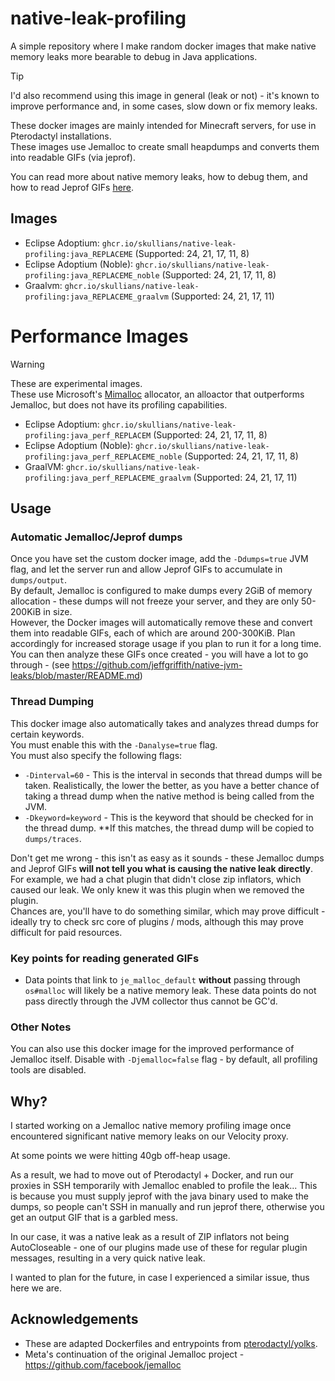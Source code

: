 # native-leak-profiling
A simple repository where I make random docker images that make native memory leaks more bearable to debug in Java applications.

>[!TIP]
> I'd also recommend using this image in general (leak or not) - it's known to improve performance and, in some cases, slow down or fix memory leaks.

These docker images are mainly intended for Minecraft servers, for use in Pterodactyl installations.\
These images use Jemalloc to create small heapdumps and converts them into readable GIFs (via jeprof).

You can read more about native memory leaks, how to debug them, and how to read Jeprof GIFs [here](https://github.com/jeffgriffith/native-jvm-leaks/blob/master/README.md).

## Images
* Eclipse Adoptium: `ghcr.io/skullians/native-leak-profiling:java_REPLACEME` (Supported: 24, 21, 17, 11, 8)
* Eclipse Adoptium (Noble): `ghcr.io/skullians/native-leak-profiling:java_REPLACEME_noble` (Supported: 24, 21, 17, 11, 8)
* Graalvm: `ghcr.io/skullians/native-leak-profiling:java_REPLACEME_graalvm` (Supported: 24, 21, 17, 11)

# Performance Images
>[!WARNING]
> These are experimental images.\
> These use Microsoft's [Mimalloc](https://github.com/microsoft/mimalloc) allocator, an alloactor that outperforms Jemalloc, but does not have its profiling capabilities.

* Eclipse Adoptium: `ghcr.io/skullians/native-leak-profiling:java_perf_REPLACEM` (Supported: 24, 21, 17, 11, 8)
* Eclipse Adoptium (Noble): `ghcr.io/skullians/native-leak-profiling:java_perf_REPLACEME_noble` (Supported: 24, 21, 17, 11, 8)
* GraalVM: `ghcr.io/skullians/native-leak-profiling:java_perf_REPLACEME_graalvm` (Supported: 24, 21, 17, 11)

## Usage

### Automatic Jemalloc/Jeprof dumps
Once you have set the custom docker image, add the `-Ddumps=true` JVM flag, and let the server run and allow Jeprof GIFs to accumulate in `dumps/output`.\
By default, Jemalloc is configured to make dumps every 2GiB of memory allocation - these dumps will not freeze your server, and they are only 50-200KiB in size.\
However, the Docker images will automatically remove these and convert them into readable GIFs, each of which are around 200-300KiB. Plan accordingly for increased storage usage if you plan to run it for a long time.\
You can then analyze these GIFs once created - you will have a lot to go through - (see https://github.com/jeffgriffith/native-jvm-leaks/blob/master/README.md)

### Thread Dumping
This docker image also automatically takes and analyzes thread dumps for certain keywords.\
You must enable this with the `-Danalyse=true` flag.\
You must also specify the following flags:
- `-Dinterval=60` - This is the interval in seconds that thread dumps will be taken. Realistically, the lower the better, as you have a better chance of taking a thread dump when the native method is being called from the JVM.
- `-Dkeyword=keyword` - This is the keyword that should be checked for in the thread dump. **If this matches, the thread dump will be copied to `dumps/traces`.

Don't get me wrong - this isn't as easy as it sounds - these Jemalloc dumps and Jeprof GIFs **will not tell you what is causing the native leak directly**. For example, we had a chat plugin that didn't close zip inflators, which caused our leak. We only knew it was this plugin when we removed the plugin.\
Chances are, you'll have to do something similar, which may prove difficult - ideally try to check src core of plugins / mods, although this may prove difficult for paid resources.

### Key points for reading generated GIFs
- Data points that link to `je_malloc_default` **without** passing through `os#malloc` will likely be a native memory leak. These data points do not pass directly through the JVM collector thus cannot be GC'd.

### Other Notes
You can also use this docker image for the improved performance of Jemalloc itself. Disable with `-Djemalloc=false` flag - by default, all profiling tools are disabled.

## Why?
I started working on a Jemalloc native memory profiling image once encountered significant native memory leaks on our Velocity proxy.

At some points we were hitting 40gb off-heap usage.

As a result, we had to move out of Pterodactyl + Docker, and run our proxies in SSH temporarily with Jemalloc enabled to profile the leak...
This is because you must supply jeprof with the java binary used to make the dumps, so people can't SSH in manually and run jeprof there, otherwise you get an output GIF that is a garbled mess.

In our case, it was a native leak as a result of ZIP inflators not being AutoCloseable - one of our plugins made use of these for regular plugin messages, resulting in a very quick native leak.

I wanted to plan for the future, in case I experienced a similar issue, thus here we are.

## Acknowledgements
- These are adapted Dockerfiles and entrypoints from [pterodactyl/yolks](https://github.com/pterodactyl/yolks/tree/master/java).
- Meta's continuation of the original Jemalloc project - https://github.com/facebook/jemalloc
